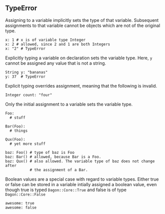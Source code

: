 TypeError
---------

Assigning to a variable implicitly sets the type of that variable. Subsequent
assignments to that variable cannot be objects which are not of the original
type.

    x: 1 # x is of variable type Integer
    x: 2 # allowed, since 2 and 1 are both Integers
    x: "2" # TypeError

Explicitly typing a variable on declaration sets the variable type. Here, `y`
cannot be assigned any value that is not a string.

    String y: "bananas"
    y: 37  # TypeError

Explicit typing overrides assignment, meaning that the following is invalid.

    Integer count: "four"

Only the initial assignment to a variable sets the variable type.

    Foo:
      # stuff

    Bar(Foo):
      # things

    Qux(Foo):
      # yet more stuff

    baz: Foo() # type of baz is Foo
    baz: Bar() # allowed, because Bar is a Foo.
    baz: Qux() # also allowed. The variable type of baz does not change after
               # the assignment of a Bar.

Boolean values are a special case with regard to variable types. Either true or
false can be stored in a variable intially assigned a boolean value, even though
true is typed `Dagon::Core::True` and false is of type `Dagon::Core::False`

    awesome: true
    awesome: false
